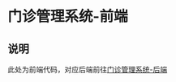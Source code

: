 # 门诊管理系统-前端

## 说明
此处为前端代码，对应后端前往[门诊管理系统-后端](https://github.com/Burnnnnning/MenzhenManagementSystem-backend)

